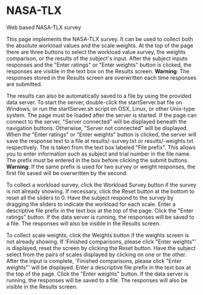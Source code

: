 NASA-TLX
========

Web based NASA-TLX survey

This page implements the NASA-TLX survey.
It can be used to collect both the absolute workload values and the scale weights.
At the top of the page there are three buttons to select the workload value survey, the weights comparison, or the results of the subject's input.
After the subject inputs responses and the "Enter ratings" or "Enter weights" button is clicked,
the responses are visible in the text box on the Results screen.
**Warning**: The responses stored in the Results screen are overwritten each time responses are submitted.

The results can also be automatically saved to a file by using the provided data server.
To start the server, double-click the startServer.bat file on Windows, or run the startServer.sh script on OSX, Linux, or other Unix-type system.
The page must be loaded after the server is started.
If the page can connect to the server, "Server connected" will be displayed beneath the navigation buttons.
Otherwise, "Server not connected" will be displayed.
When the "Enter ratings" or "Enter weights" button is clicked, the server will save the response text
to a file at results/<prefix>-survey.txt or results/<prefix>-weights.txt respectively.
The <prefix> is taken from the text box labeled "File prefix". This allows you to enter information such as
subject and trial number in the file name. The prefix must be entered in the box before clicking the submit buttons.
**Warning**: If the same prefix is used for two survey or weight responses, the first file saved will be overwritten by the second.


To collect a workload survey, click the Workload Survey button if the survey is not already showing.
If necessary, click the Reset button at the bottom to reset all the sliders to 0.
Have the subject respond to the survey by dragging the sliders to indicate the workload for each scale.
Enter a descriptive file prefix in the text box at the top of the page.
Click the "Enter ratings" button. If the data server is running, the responses will be saved to a file.
The responses will also be visible in the Results screen.

To collect scale weights, click the Weights button if the weights screen is not already showing.
If 'Finished comparisons, please click "Enter weights"' is displayed, reset the screen by clicking the Reset button.
Have the subject select from the pairs of scales displayed by clicking on one or the other.
After the input is complete, 'Finished comparisons, please click "Enter weights"' will be displayed.
Enter a descriptive file prefix in the text box at the top of the page.
Click the "Enter weights" button. If the data server is running, the responses will be saved to a file.
The responses will also be visible in the Results screen.
